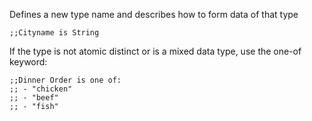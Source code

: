 
Defines a new type name and describes how to form data of that type

```rkt
;;Cityname is String
```

If the type is not atomic distinct or is a mixed data type, use the one-of keyword:

```rkt
;;Dinner Order is one of:
;; - "chicken"
;; - "beef"
;; - "fish"
```
